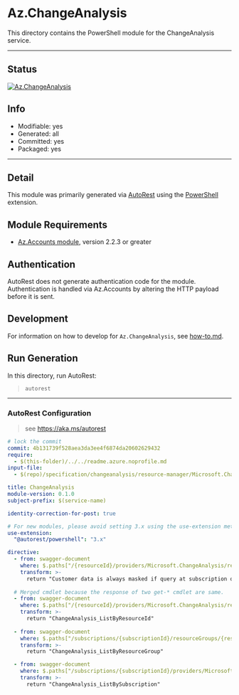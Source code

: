 <!-- region Generated -->
# Az.ChangeAnalysis
This directory contains the PowerShell module for the ChangeAnalysis service.

---
## Status
[![Az.ChangeAnalysis](https://img.shields.io/powershellgallery/v/Az.ChangeAnalysis.svg?style=flat-square&label=Az.ChangeAnalysis "Az.ChangeAnalysis")](https://www.powershellgallery.com/packages/Az.ChangeAnalysis/)

## Info
- Modifiable: yes
- Generated: all
- Committed: yes
- Packaged: yes

---
## Detail
This module was primarily generated via [AutoRest](https://github.com/Azure/autorest) using the [PowerShell](https://github.com/Azure/autorest.powershell) extension.

## Module Requirements
- [Az.Accounts module](https://www.powershellgallery.com/packages/Az.Accounts/), version 2.2.3 or greater

## Authentication
AutoRest does not generate authentication code for the module. Authentication is handled via Az.Accounts by altering the HTTP payload before it is sent.

## Development
For information on how to develop for `Az.ChangeAnalysis`, see [how-to.md](how-to.md).
<!-- endregion -->

## Run Generation
In this directory, run AutoRest:
> `autorest`

---
### AutoRest Configuration
> see https://aka.ms/autorest

``` yaml
# lock the commit
commit: 4b131739f528aea3da3ee4f6874da20602629432
require:
  - $(this-folder)/../../readme.azure.noprofile.md
input-file:
  - $(repo)/specification/changeanalysis/resource-manager/Microsoft.ChangeAnalysis/stable/2021-04-01/changeanalysis.json

title: ChangeAnalysis
module-version: 0.1.0
subject-prefix: $(service-name)

identity-correction-for-post: true

# For new modules, please avoid setting 3.x using the use-extension method and instead, use 4.x as the default option
use-extension:
  "@autorest/powershell": "3.x"

directive:
  - from: swagger-document 
    where: $.paths["/{resourceId}/providers/Microsoft.ChangeAnalysis/resourceChanges"].post.summary
    transform: >-
      return "Customer data is always masked if query at subscription or resource group level. For query on a single resource, customer data is masked if the user doesn’t have access."
      
  # Merged cmdlet because the response of two get-* cmdlet are same.
  - from: swagger-document 
    where: $.paths["/{resourceId}/providers/Microsoft.ChangeAnalysis/resourceChanges"].post.operationId
    transform: >-
      return "ChangeAnalysis_ListByResourceId"
 
  - from: swagger-document 
    where: $.paths["/subscriptions/{subscriptionId}/resourceGroups/{resourceGroupName}/providers/Microsoft.ChangeAnalysis/changes"].get.operationId
    transform: >-
      return "ChangeAnalysis_ListByResourceGroup"

  - from: swagger-document 
    where: $.paths["/subscriptions/{subscriptionId}/providers/Microsoft.ChangeAnalysis/changes"].get.operationId
    transform: >-
      return "ChangeAnalysis_ListBySubscription"
  
```
